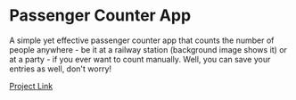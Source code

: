 # Passenger Counter App

A simple yet effective passenger counter app that counts the number of people anywhere - be it at a railway station (background image shows it) or at a party - if you ever want to count manually. 
Well, you can save your entries as well, don't worry!

[Project Link](https://hasanjessa.github.io/passenger-counter-app/)

